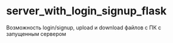 # server_with_login_signup_flask
 
Возможность login/signup, upload и download файлов с ПК с запущенным сервером
